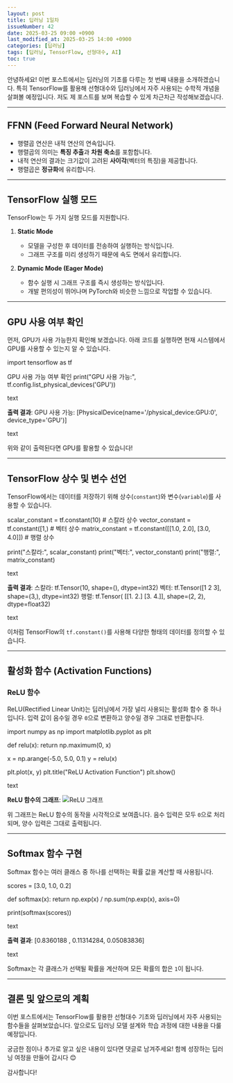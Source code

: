 ```yaml
---
layout: post
title: 딥러닝 1일차
issueNumber: 42
date: 2025-03-25 09:00 +0900
last_modified_at: 2025-03-25 14:00 +0900
categories: [딥러닝]
tags: [딥러닝, TensorFlow, 선형대수, AI]
toc: true
---
```


안녕하세요! 이번 포스트에서는 딥러닝의 기초를 다루는 첫 번째 내용을 소개하겠습니다. 특히 TensorFlow를 활용해 선형대수와 딥러닝에서 자주 사용되는 수학적 개념을 살펴볼 예정입니다. 저도 제 포스트를 보며 복습할 수 있게 차근차근 작성해보겠습니다.

---

## FFNN (Feed Forward Neural Network)

- 행렬곱 연산은 내적 연산의 연속입니다.
- 행렬곱의 의미는 **특징 추출**과 **차원 축소**를 포함합니다.
- 내적 연산의 결과는 크기값이 고려된 **사이각**(벡터의 특징)을 제공합니다.
- 행렬곱은 **정규화**에 유리합니다.

---

## TensorFlow 실행 모드

TensorFlow는 두 가지 실행 모드를 지원합니다.

1. **Static Mode**  
   - 모델을 구성한 후 데이터를 전송하여 실행하는 방식입니다.  
   - 그래프 구조를 미리 생성하기 때문에 속도 면에서 유리합니다.

2. **Dynamic Mode (Eager Mode)**  
   - 함수 실행 시 그래프 구조를 즉시 생성하는 방식입니다.  
   - 개발 편의성이 뛰어나며 PyTorch와 비슷한 느낌으로 작업할 수 있습니다.

---

## GPU 사용 여부 확인

먼저, GPU가 사용 가능한지 확인해 보겠습니다. 아래 코드를 실행하면 현재 시스템에서 GPU를 사용할 수 있는지 알 수 있습니다.

import tensorflow as tf

GPU 사용 가능 여부 확인
print("GPU 사용 가능:", tf.config.list_physical_devices('GPU'))

text

**출력 결과**:
GPU 사용 가능: [PhysicalDevice(name='/physical_device:GPU:0', device_type='GPU')]

text

위와 같이 출력된다면 GPU를 활용할 수 있습니다!

---

## TensorFlow 상수 및 변수 선언

TensorFlow에서는 데이터를 저장하기 위해 상수(`constant`)와 변수(`variable`)를 사용할 수 있습니다.

scalar_constant = tf.constant(10) # 스칼라 상수
vector_constant = tf.constant([1,) # 벡터 상수
matrix_constant = tf.constant([[1.0, 2.0], [3.0, 4.0]]) # 행렬 상수

print("스칼라:", scalar_constant)
print("벡터:", vector_constant)
print("행렬:", matrix_constant)

text

**출력 결과**:
스칼라: tf.Tensor(10, shape=(), dtype=int32)
벡터: tf.Tensor([1 2 3], shape=(3,), dtype=int32)
행렬: tf.Tensor(
[[1. 2.]
[3. 4.]], shape=(2, 2), dtype=float32)

text

이처럼 TensorFlow의 `tf.constant()`를 사용해 다양한 형태의 데이터를 정의할 수 있습니다.

---

## 활성화 함수 (Activation Functions)

### ReLU 함수

ReLU(Rectified Linear Unit)는 딥러닝에서 가장 널리 사용되는 활성화 함수 중 하나입니다. 입력 값이 음수일 경우 `0`으로 변환하고 양수일 경우 그대로 반환합니다.

import numpy as np
import matplotlib.pyplot as plt

def relu(x):
return np.maximum(0, x)

x = np.arange(-5.0, 5.0, 0.1)
y = relu(x)

plt.plot(x, y)
plt.title("ReLU Activation Function")
plt.show()

text

**ReLU 함수의 그래프**:
![ReLU 그래프](C:/Users/25/Documents/GitHub/chugyoshang.github.io-master/chugyoshang.github.io/relu.png)

위 그래프는 ReLU 함수의 동작을 시각적으로 보여줍니다. 음수 입력은 모두 `0`으로 처리되며, 양수 입력은 그대로 출력됩니다.

---

## Softmax 함수 구현

Softmax 함수는 여러 클래스 중 하나를 선택하는 확률 값을 계산할 때 사용됩니다.

scores = [3.0, 1.0, 0.2]

def softmax(x):
return np.exp(x) / np.sum(np.exp(x), axis=0)

print(softmax(scores))

text

**출력 결과**:
[0.8360188 , 0.11314284, 0.05083836]

text

Softmax는 각 클래스가 선택될 확률을 계산하며 모든 확률의 합은 `1`이 됩니다.

---

## 결론 및 앞으로의 계획

이번 포스트에서는 TensorFlow를 활용한 선형대수 기초와 딥러닝에서 자주 사용되는 함수들을 살펴보았습니다. 앞으로도 딥러닝 모델 설계와 학습 과정에 대한 내용을 다룰 예정입니다.

궁금한 점이나 추가로 알고 싶은 내용이 있다면 댓글로 남겨주세요! 함께 성장하는 딥러닝 여정을 만들어 갑시다 😊

감사합니다!